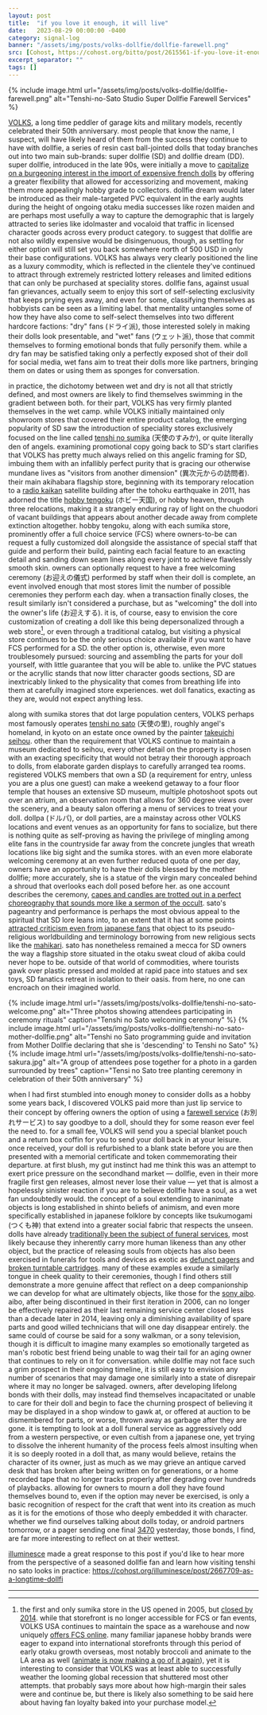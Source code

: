 ```yaml
---
layout: post
title:  "if you love it enough, it will live"
date:   2023-08-29 00:00:00 -0400
category: signal-log
banner: "/assets/img/posts/volks-dollfie/dollfie-farewell.png"
src: [Cohost, https://cohost.org/bitto/post/2615561-if-you-love-it-enoug]
excerpt_separator: ""
tags: []
---
```


{% include image.html url="/assets/img/posts/volks-dollfie/dollfie-farewell.png" alt="Tenshi-no-Sato Studio Super Dollfie Farewell Services" %}

[VOLKS](https://volksusa.com/), a long time peddler of garage kits and military models, recently celebrated their 50th anniversary. most people that know the name, I suspect, will have likely heard of them from the success they continue to have with dollfie, a series of resin cast ball-jointed dolls that today branches out into two main sub-brands: super dollfie (SD) and dollfie dream (DD). super dollfie, introduced in the late 90s, were initially a move to [capitalize on a burgeoning interest in the import of expensive french dolls](https://japantoday.com/category/features/lifestyle/plastic-fantastic-japans-doll-industry-booming) by offering a greater flexibility that allowed for accessorizing and movement, making them more appealingly hobby grade to collectors. dollfie dream would later be introduced as their male-targeted PVC equivalent in the early aughts during the height of ongoing otaku media successes like rozen maiden and are perhaps most usefully a way to capture the demographic that is largely attracted to series like idolmaster and vocaloid that traffic in licensed character goods across every product category. to suggest that dollfie are not also wildly expensive would be disingenuous, though, as settling for either option will still set you back somewhere north of 500 USD in only their base configurations. VOLKS has always very clearly positioned the line as a luxury commodity, which is reflected in the clientele they've continued to attract through extremely restricted lottery releases and limited editions that can only be purchased at speciality stores. dollfie fans, against usual fan grievances, actually seem to enjoy this sort of self-selecting exclusivity that keeps prying eyes away, and even for some, classifying themselves as hobbyists can be seen as a limiting label. that mentality untangles some of how they have also come to self-select themselves into two different hardcore factions: "dry" fans (ドライ派), those interested solely in making their dolls look presentable, and "wet" fans (ウェット派), those that commit themselves to forming emotional bonds that fully personify them. while a dry fan may be satisfied taking only a perfectly exposed shot of their doll for social media, wet fans aim to treat their dolls more like partners, bringing them on dates or using them as sponges for conversation.

in practice, the dichotomy between wet and dry is not all that strictly defined, and most owners are likely to find themselves swimming in the gradient between both. for their part, VOLKS has very firmly planted themselves in the wet camp. while VOLKS initially maintained only showroom stores that covered their entire product catalog, the emerging popularity of SD saw the introduction of speciality stores exclusively focused on the line called [tenshi no sumika](https://www.volks.co.jp/blog_nest/) (天使のすみか), or quite literally den of angels. examining promotional copy going back to SD's start clarifies that VOLKS has pretty much always relied on this angelic framing for SD, imbuing them with an infallibly perfect purity that is gracing our otherwise mundane lives as "visitors from another dimension" (異次元からの訪問者). their main akihabara flagship store, beginning with its temporary relocation to a [radio kaikan](https://ja.wikipedia.org/wiki/%E7%A7%8B%E8%91%89%E5%8E%9F%E3%83%A9%E3%82%B8%E3%82%AA%E4%BC%9A%E9%A4%A8) satellite building after the tohoku earthquake in 2011, has adorned the title [hobby tengoku](https://www.volks.co.jp/hobbytengoku/) (ホビー天国), or hobby heaven, through three relocations, making it a strangely enduring ray of light on the chuodori of vacant buildings that appears about another decade away from complete extinction altogether. hobby tengoku, along with each sumika store, prominently offer a full choice service (FCS) where owners-to-be can request a fully customized doll alongside the assistance of special staff that guide and perform their build, painting each facial feature to an exacting detail and sanding down seam lines along every joint to achieve flawlessly smooth skin. owners can optionally request to have a free welcoming ceremony (お迎えの儀式) performed by staff when their doll is complete, an event involved enough that most stores limit the number of possible ceremonies they perform each day. when a transaction finally closes, the result similarly isn't considered a purchase, but as "welcoming" the doll into the owner's life (お迎えする). it is, of course, easy to envision the core customization of creating a doll like this being depersonalized through a web store[^1], or even through a traditional catalog, but visiting a physical store continues to be the only serious choice available if you want to have FCS performed for a SD. the other option is, otherwise, even more troublesomely pursued: sourcing and assembling the parts for your doll yourself, with little guarantee that you will be able to. unlike the PVC statues or the acryllic stands that now litter character goods sections, SD are inextricably linked to the physicality that comes from breathing life into them at carefully imagined store experiences. wet doll fanatics, exacting as they are, would not expect anything less.

along with sumika stores that dot large population centers, VOLKS perhaps most famously operates [tenshi no sato](https://dollfie.volks.co.jp/shop/tenshinosato/about_en/) (天使の里), roughly angel's homeland, in kyoto on an estate once owned by the painter [takeuichi seihou](https://en.wikipedia.org/wiki/Takeuchi_Seih%C5%8D). other than the requirement that VOLKS continue to maintain a museum dedicated to seihou, every other detail on the property is chosen with an exacting specificity that would not betray their thorough approach to dolls, from elaborate garden displays to carefully arranged tea rooms. registered VOLKS members that own a SD (a requirement for entry, unless you are a plus one guest) can make a weekend getaway to a four floor temple that houses an extensive SD museum, multiple photoshoot spots out over an atrium, an observation room that allows for 360 degree views over the scenery, and a beauty salon offering a menu of services to treat your doll. dollpa (ドルパ), or doll parties, are a mainstay across other VOLKS locations and event venues as an opportunity for fans to socialize, but there is nothing quite as self-proving as having the privilege of mingling among elite fans in the countryside far away from the concrete jungles that wreath locations like big sight and the sumika stores. with an even more elaborate welcoming ceremony at an even further reduced quota of one per day, owners have an opportunity to have their dolls blessed by the mother dollfie; more accurately, she is a statue of the virgin mary concealed behind a shroud that overlooks each doll posed before her. as one account describes the ceremony, [capes and candles are trotted out in a perfect choreography that sounds more like a sermon of the occult](https://www.zimmerit.moe/volks-super-dollfies-ball-jointed-dolls/). sato's pageantry and performance is perhaps the most obvious appeal to the spiritual that SD lore leans into, to an extent that it has at some points [attracted criticism even from japanese fans](https://uemiya.tripod.com/cgi-bin/com.cgi) that object to its pseudo-religious worldbuilding and terminology borrowing from new religious sects like the [mahikari](https://en.wikipedia.org/wiki/Sukyo_Mahikari). sato has nonetheless remained a mecca for SD owners the way a flagship store situated in the otaku sweat cloud of akiba could never hope to be. outside of that world of commodities, where tourists gawk over plastic pressed and molded at rapid pace into statues and sex toys, SD fanatics retreat in isolation to their oasis. from here, no one can encroach on their imagined world.

{% include image.html url="/assets/img/posts/volks-dollfie/tenshi-no-sato-welcome.png" alt="Three photos showing attendees participating in ceremony rituals" caption="Tenshi no Sato welcoming ceremony" %}
{% include image.html url="/assets/img/posts/volks-dollfie/tenshi-no-sato-mother-dollfie.png" alt="Tenshi no Sato programming guide and invitation from Mother Dollfie declaring that she is 'descending' to Tenshi no Sato" %}
{% include image.html url="/assets/img/posts/volks-dollfie/tenshi-no-sato-sakura.jpg" alt="A group of attendees pose together for a photo in a garden surrounded by trees" caption="Tensi no Sato tree planting ceremony in celebration of their 50th anniversary" %}

when I had first stumbled into enough money to consider dolls as a hobby some years back, I discovered VOLKS paid more than just lip service to their concept by offering owners the option of using a [farewell service](https://dollfie.volks.co.jp/dd/support/owakare/) (お別れサービス) to say goodbye to a doll, should they for some reason ever feel the need to. for a small fee, VOLKS will send you a special blanket pouch and a return box coffin for you to send your doll back in at your leisure. once received, your doll is refurbished to a blank state before you are then presented with a memorial certificate and token commemorating their departure. at first blush, my gut instinct had me think this was an attempt to exert price pressure on the secondhand market — dollfie, even in their more fragile first gen releases, almost never lose their value — yet that is almost a hopelessly sinister reaction if you are to believe dollfie have a soul, as a wet fan undoubtedly would. the concept of a soul extending to inanimate objects is long established in shinto beliefs of animism, and even more specifically established in japanese folklore by concepts like tsukumogami (つくも神) that extend into a greater social fabric that respects the unseen. dolls have already [traditionally been the subject of funeral services](https://www.abc.net.au/news/2016-08-06/japanese-dolls-souls-return-to-heaven-at-shinmeisha-shrine/7695414), most likely because they inherently carry more human likeness than any other object, but the practice of releasing souls from objects has also been exercised in funerals for tools and devices as exotic as [defunct pagers](https://www.youtube.com/watch?v=UfkRiVyG19M) and [broken turntable cartridges](https://japantoday.com/category/features/lifestyle/millennium-old-japanese-temple-offering-funeral-service-for-broken-record-player-needle). many of these examples exude a similarly tongue in cheek quality to their ceremonies, though I find others still demonstrate a more genuine affect that reflect on a deep companionship we can develop for what are ultimately objects, like those for the [sony aibo](https://www.youtube.com/watch?v=8QYDpbLQ-To). aibo, after being discontinued in their first iteration in 2006, can no longer be effectively repaired as their last remaining service center closed less than a decade later in 2014, leaving only a diminishing availability of spare parts and good willed technicians that will one day disappear entirely. the same could of course be said for a sony walkman, or a sony television, though it is difficult to imagine many examples so emotionally targeted as man's robotic best friend being unable to wag their tail for an aging owner that continues to rely on it for conversation. while dollfie may not face such a grim prospect in their ongoing timeline, it is still easy to envision any number of scenarios that may damage one similarly into a state of disrepair where it may no longer be salvaged. owners, after developing lifelong bonds with their dolls, may instead find themselves incapacitated or unable to care for their doll and begin to face the churning prospect of believing it may be displayed in a shop window to gawk at, or offered at auction to be dismembered for parts, or worse, thrown away as garbage after they are gone. it is tempting to look at a doll funeral service as aggressively odd from a western perspective, or even cultish from a japanese one, yet trying to dissolve the inherent humanity of the process feels almost insulting when it is so deeply rooted in a doll that, as many would believe, retains the character of its owner, just as much as we may grieve an antique carved desk that has broken after being written on for generations, or a home recorded tape that no longer tracks properly after degrading over hundreds of playbacks. allowing for owners to mourn a doll they have found themselves bound to, even if the option may never be exercised, is only a basic recognition of respect for the craft that went into its creation as much as it is for the emotions of those who deeply embedded it with character. whether we find ourselves talking about dolls today, or android partners tomorrow, or a pager sending one final [3470](https://www.tokyo-np.co.jp/article/2050) yesterday, those bonds, I find, are far more interesting to reflect on at their wettest.

<div class="post-note"><a href="https://cohost.org/illuminesce">illuminesce</a> made a great response to this post if you'd like to hear more from the perspective of a seasoned dollfie fan and learn how visiting tenshi no sato looks in practice: <a href="https://cohost.org/illuminesce/post/2667709-as-a-longtime-dollfi">https://cohost.org/illuminesce/post/2667709-as-a-longtime-dollfi</a></div>

---

[^1]: the first and only sumika store in the US opened in 2005, but [closed by 2014](https://www.facebook.com/photo.php?fbid=831128060236249&set=a.666124450069945.1073741826.665627280119662). while that storefront is no longer accessible for FCS or fan events, VOLKS USA continues to maintain the space as a warehouse and now uniquely [offers FCS online](http://ningyobingo.com/NeoAngelDen/naonline.php). many familiar japanese hobby brands were eager to expand into international storefronts through this period of early otaku growth overseas, most notably broccoli and animate to the LA area as well ([animate is now making a go of it again](https://www.animenewsnetwork.com/news/2023-07-01/animate-usa-to-open-store-in-torrance-california-this-summer/.199835)), yet it is interesting to consider that VOLKS was at least able to successfully weather the looming global recession that shuttered most other attempts. that probably says more about how high-margin their sales were and continue be, but there is likely also something to be said here about having fan loyalty baked into your purchase model.